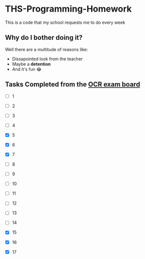 # **THS-Programming-Homework**
This is a code that my school requests me to do every week
## Why do I bother doing it?
Well there are a multitude of reasons like:
- Dissapointed look from the teacher
- Maybe a **detention**
- And it's fun :joy:
## Tasks Completed from the [OCR exam board](https://www.ocr.org.uk/images/260930-coding-challenges-booklet.pdf)
- [ ] 1
- [ ] 2
- [ ] 3
- [ ] 4
- [x] 5
- [x] 6
- [x] 7
- [ ] 8
- [ ] 9
- [ ] 10
- [ ] 11
- [ ] 12
- [ ] 13
- [ ] 14
- [x] 15
- [x] 16
- [x] 17

